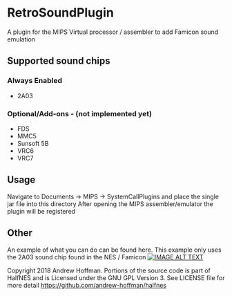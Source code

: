 # RetroSoundPlugin

A plugin for the MIPS Virtual processor / assembler to add Famicon sound emulation

## Supported sound chips

### Always Enabled
- 2A03
### Optional/Add-ons - (not implemented yet)
- FDS
- MMC5
- Sunsoft 5B
- VRC6
- VRC7

## Usage

Navigate to Documents -> MIPS -> SystemCallPlugins and place the single jar file into this directory
After opening the MIPS assembler/emulator the plugin will be registered

## Other

An example of what you can do can be found here. This example only uses the 2A03 sound chip found in the NES / Famicon 
[![IMAGE ALT TEXT](http://img.youtube.com/vi/ilLPDVGXZQw/0.jpg)](http://www.youtube.com/watch?v=ilLPDVGXZQw "Bad Apple (MIPS)")

Copyright 2018 Andrew Hoffman. Portions of the source code is part of HalfNES and is
Licensed under the GNU GPL Version 3. See LICENSE file for more detail
https://github.com/andrew-hoffman/halfnes
